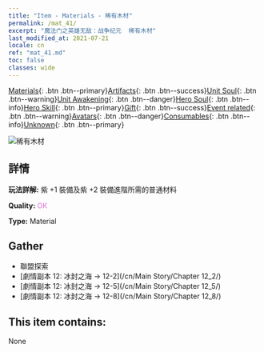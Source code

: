 ```yaml
---
title: "Item - Materials - 稀有木材"
permalink: /mat_41/
excerpt: "魔法门之英雄无敌：战争纪元  稀有木材"
last_modified_at: 2021-07-21
locale: cn
ref: "mat_41.md"
toc: false
classes: wide
---
```

 [Materials](/ItemsCN/){: .btn .btn--primary}[Artifacts](/ItemsCN/Artifacts/){: .btn .btn--success}[Unit Soul](/ItemsCN/UnitSoul/){: .btn .btn--warning}[Unit Awakening](/ItemsCN/UnitAwakening/){: .btn .btn--danger}[Hero Soul](/ItemsCN/HeroSoul/){: .btn .btn--info}[Hero Skill](/ItemsCN/HeroSkill/){: .btn .btn--primary}[Gift](/ItemsCN/Gift/){: .btn .btn--success}[Event related](/ItemsCN/Events/){: .btn .btn--warning}[Avatars](/ItemsCN/Avatars/){: .btn .btn--danger}[Consumables](/ItemsCN/Consumables/){: .btn .btn--info}[Unknown](/ItemsCN/Unknown/){: .btn .btn--primary}

 ![稀有木材](/images/t/i_cailiao_mucai2.png)

## 詳情
 **玩法詳解:** 紫 +1 裝備及紫 +2 裝備進階所需的普通材料

 **Quality:** <span style="color: #DA70D6">OK</span>

 **Type:** Material

## Gather

*    聯盟探索 
*    [劇情副本 12: 冰封之海 -> 12-2](/cn/Main Story/Chapter 12_2/) 
*    [劇情副本 12: 冰封之海 -> 12-5](/cn/Main Story/Chapter 12_5/) 
*    [劇情副本 12: 冰封之海 -> 12-8](/cn/Main Story/Chapter 12_8/) 

## This item contains:

  None

